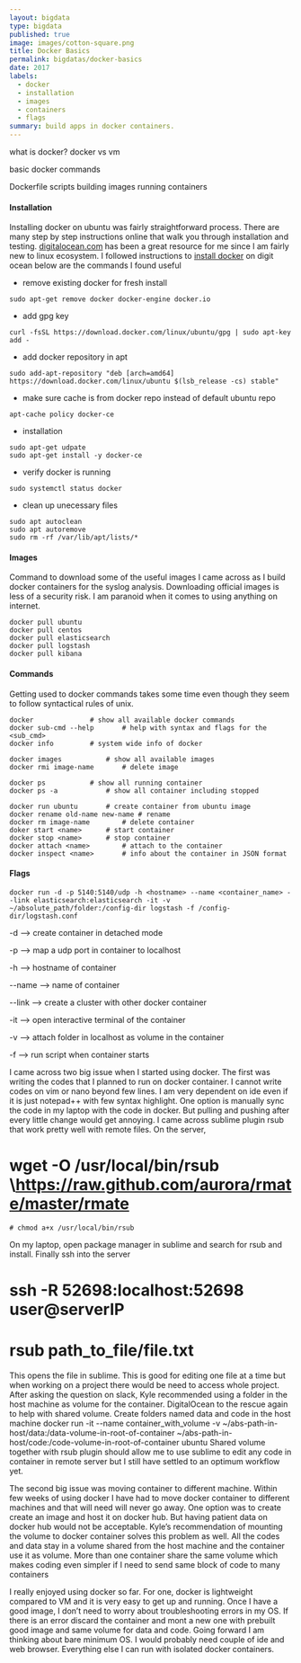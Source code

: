 ```yaml
---
layout: bigdata
type: bigdata
published: true
image: images/cotton-square.png
title: Docker Basics
permalink: bigdatas/docker-basics
date: 2017
labels:
  - docker
  - installation
  - images
  - containers
  - flags
summary: build apps in docker containers.
---
```



what is docker?
docker vs vm

basic docker commands

Dockerfile
scripts
building images
running containers

#### Installation
Installing docker on ubuntu was fairly straightforward process. There are many step by step instructions online that walk you through installation and testing. [digitalocean.com](https://www.digitalocean.com/community/search?q=docker) has been a great resource for me since I am fairly new to linux ecosystem. I followed instructions to [install docker](https://www.digitalocean.com/community/tutorials/how-to-install-and-use-docker-on-ubuntu-16-04) on digit ocean below are the commands I found useful


 * remove existing docker for fresh install
```
sudo apt-get remove docker docker-engine docker.io
```
 * add gpg key
```
curl -fsSL https://download.docker.com/linux/ubuntu/gpg | sudo apt-key add -
```

 * add docker repository in apt
```
sudo add-apt-repository "deb [arch=amd64] https://download.docker.com/linux/ubuntu $(lsb_release -cs) stable"
```

 * make sure cache is from docker repo instead of default ubuntu repo
```
apt-cache policy docker-ce
```

 * installation
```
sudo apt-get udpate
sudo apt-get install -y docker-ce
```

 * verify docker is running
```
sudo systemctl status docker
```

 * clean up unecessary files
```
sudo apt autoclean
sudo apt autoremove
sudo rm -rf /var/lib/apt/lists/*
```

#### Images
Command to download some of the useful images I came across as I build docker containers for the syslog analysis. Downloading official images is less of a security risk. I am paranoid when it comes to using anything on internet.

```
docker pull ubuntu
docker pull centos
docker pull elasticsearch
docker pull logstash
docker pull kibana
```

#### Commands
Getting used to docker commands takes some time even though they seem to follow syntactical rules of unix. 


```
docker				# show all available docker commands
docker sub-cmd --help		# help with syntax and flags for the <sub_cmd>
docker info			# system wide info of docker

docker images			# show all available images
docker rmi image-name		# delete image

docker ps			# show all running container
docker ps -a			# show all container including stopped

docker run ubuntu		# create container from ubuntu image
docker rename old-name new-name	# rename
docker rm image-name		# delete container
doker start <name>		# start container
docker stop <name>		# stop container
docker attach <name>		# attach to the container
docker inspect <name>		# info about the container in JSON format
```

#### Flags
```
docker run -d -p 5140:5140/udp -h <hostname> --name <container_name> --link elasticsearch:elasticsearch -it -v ~/absolute_path/folder:/config-dir logstash -f /config-dir/logstash.conf
```

-d 	--> create container in detached mode

-p 	--> map a udp port in container to localhost

-h 	--> hostname of container

--name 	--> name of container

--link	--> create a cluster with other docker container

-it	--> open interactive terminal of the container

-v 	--> attach folder in localhost as volume in the container

-f 	--> run script when container starts



I came across two big issue when I started using docker. 
The first was writing the codes that I planned to run on docker container. I cannot write codes on vim or nano beyond few lines. I am very dependent on ide even if it is just notepad++ with few syntax highlight. One option is manually sync the code in my laptop with the code in docker. But pulling and pushing after every little change would get annoying. I came across sublime plugin rsub that work pretty well with remote files.
On the server,
# wget -O /usr/local/bin/rsub \https://raw.github.com/aurora/rmate/master/rmate
    # chmod a+x /usr/local/bin/rsub
On my laptop, open package manager in sublime and search for rsub and install. Finally ssh into the server 
# ssh -R 52698:localhost:52698 user@serverIP
# rsub path_to_file/file.txt
This opens the file in sublime. This is good for editing one file at a time but when working on a project there would be need to access whole project. After asking the question on slack, Kyle recommended using a folder in the host machine as volume for the container. DigitalOcean to the rescue again to help with shared volume. 
Create folders named data and code in the host machine
docker run -it --name container_with_volume -v ~/abs-path-in-host/data:/data-volume-in-root-of-container ~/abs-path-in-host/code:/code-volume-in-root-of-container ubuntu
Shared volume together with rsub plugin should allow me to use sublime to edit any code in container in remote server but I still have settled to an optimum workflow yet. 

The second big issue was moving container to different machine. Within few weeks of using docker I have had to move docker container to different machines and that will need will never go away. One option was to create create an image and host it on docker hub. But having patient data on docker hub would not be acceptable. Kyle’s recommendation of mounting the volume to docker container solves this problem as well. All the codes and data stay in a volume shared from the host machine and the container use it as volume. More than one container share the same volume which makes coding even simpler if I need to send same block of code to many containers

I really enjoyed using docker so far. For one, docker is lightweight compared to VM and it is very easy to get up and running. Once I have a good image, I don’t need to worry about troubleshooting errors in my OS. If there is an error discard the container and mont a new one with prebuilt good image and same volume for data and code. Going forward I am thinking about bare minimum OS. I would probably need couple of  ide and web browser. Everything else I can run with isolated docker containers.

